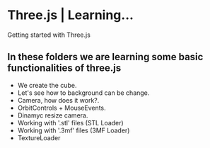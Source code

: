 # Three.js | Learning...

Getting started with Three.js

## In these folders we are learning some basic functionalities of three.js

- We create the cube.
- Let's see how to background can be change.
- Camera, how does it work?.
- OrbitControls + MouseEvents.
- Dinamyc resize camera.
- Working with '.stl' files (STL Loader)
- Working with '.3mf' files (3MF Loader)
- TextureLoader